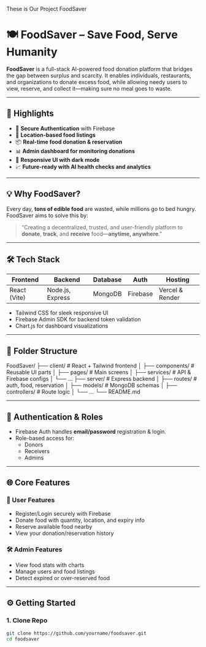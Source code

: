 These is Our Project FoodSaver
# 🍽️ FoodSaver – Save Food, Serve Humanity

**FoodSaver** is a full-stack AI-powered food donation platform that bridges the gap between surplus and scarcity. It enables individuals, restaurants, and organizations to donate excess food, while allowing needy users to view, reserve, and collect it—making sure no meal goes to waste.



---

## 🌟 Highlights

- 🔐 **Secure Authentication** with Firebase
- 📍 **Location-based food listings**
- 📦 **Real-time food donation & reservation**
- 📊 **Admin dashboard for monitoring donations**
- 🌙 **Responsive UI with dark mode**
- 📈 **Future-ready with AI health checks and analytics**

---

## 💡 Why FoodSaver?

Every day, **tons of edible food** are wasted, while millions go to bed hungry. FoodSaver aims to solve this by:

> “Creating a decentralized, trusted, and user-friendly platform to **donate**, **track**, and **receive** food—**anytime, anywhere**.”

---

## 🛠️ Tech Stack

| Frontend     | Backend       | Database | Auth     | Hosting       |
|--------------|---------------|----------|----------|----------------|
| React (Vite) | Node.js, Express | MongoDB  | Firebase | Vercel & Render |

- Tailwind CSS for sleek responsive UI
- Firebase Admin SDK for backend token validation
- Chart.js for dashboard visualizations

---

## 🧩 Folder Structure

FoodSaver/ ├── client/ # React + Tailwind frontend │ ├── components/ # Reusable UI parts │ ├── pages/ # Main screens │ ├── services/ # API & Firebase configs │ └── ... ├── server/ # Express backend │ ├── routes/ # auth, food, reservation │ ├── models/ # MongoDB schemas │ ├── controllers/ # Route logic │ └── ... └── README.md

---

## 🔐 Authentication & Roles

- Firebase Auth handles **email/password** registration & login.
- Role-based access for:
  - Donors
  - Receivers
  - Admins

---

## 🌐 Core Features

### 👤 User Features
- Register/Login securely with Firebase
- Donate food with quantity, location, and expiry info
- Reserve available food nearby
- View your donation/reservation history

### 🛠️ Admin Features
- View food stats with charts
- Manage users and food listings
- Detect expired or over-reserved food

---

## ⚙️ Getting Started

### 1. Clone Repo

```bash
git clone https://github.com/yourname/foodsaver.git
cd foodsaver